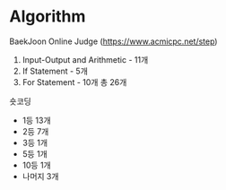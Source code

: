 # Algorithm

BaekJoon Online Judge (https://www.acmicpc.net/step)

01. Input-Output and Arithmetic - 11개
02. If Statement - 5개
03. For Statement - 10개
총 26개

숏코딩
- 1등 13개
- 2등 7개
- 3등 1개
- 5등 1개
- 10등 1개
- 나머지 3개
